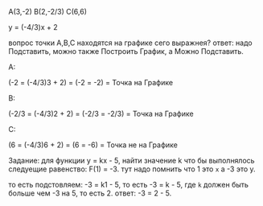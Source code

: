 A(3,-2)
B(2,-2/3)
C(6,6)

y = (-4/3)x + 2

вопрос точки A,B,C находятся на графике сего выражнея? ответ: надо Подставить, можно также Построить График, а Можно Подставить.

A:

(-2 = (-4/3)3 + 2) = (-2 = -2) = Точка на Графике

B:

(-2/3 = (-4/3)2 + 2) = (-2/3 = -2/3) = Точка на Графике

C:

(6 = (-4/3)6 + 2) = (6 = -6) = Точка не на Графике

Задание: для функции y = kx - 5, найти значение k что бы выполнялось следуещие равенство: F(1) = -3. тут надо помнить что 1 это `x` а -3 это y.

то есть подстовляем: -3 = k1 - 5, то есть -3 = k - 5, где `k` должен быть больше чем -3 на 5, то есть 2.
ответ: -3 = 2 - 5.
